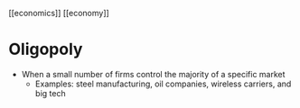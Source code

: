 [[economics]] [[economy]]

# Oligopoly
- When a small number of firms control the majority of a specific market
	- Examples: steel manufacturing, oil companies, wireless carriers, and big tech